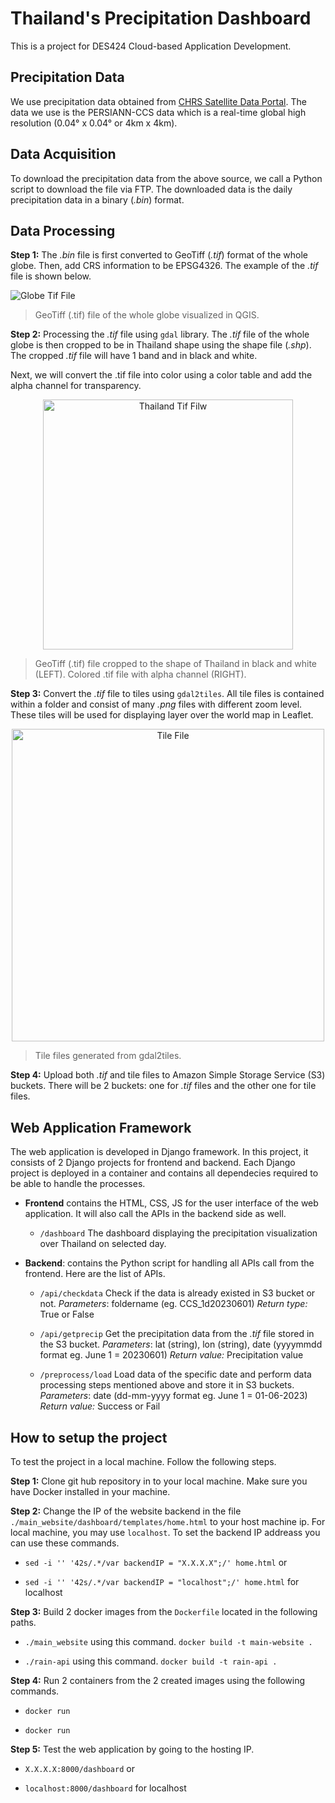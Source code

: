 
# Thailand's Precipitation Dashboard

This is a project for DES424 Cloud-based Application Development.

## Precipitation Data
We use precipitation data obtained from [CHRS Satellite Data Portal](https://chrsdata.eng.uci.edu "PERSIANN"). The data we use is the PERSIANN-CCS data which is a real-time global high resolution (0.04° x 0.04° or 4km x 4km).

## Data Acquisition
To download the precipitation data from the above source, we call a Python script to download the file via FTP. The downloaded data is the daily precipitation data in a binary (*.bin*) format.

## Data Processing
**Step 1:**
The *.bin* file is first converted to GeoTiff (*.tif*) format of the whole globe. Then, add CRS information to be EPSG4326. The example of the *.tif* file is shown below.

![Globe Tif File](https://i.imgur.com/HfGWRMa.png)
> GeoTiff (.tif) file of the whole globe visualized in QGIS.

**Step 2:**
Processing the *.tif* file using `gdal` library. The *.tif* file of the whole globe is then cropped to be in Thailand shape using the shape file (*.shp*). The cropped *.tif* file will have 1 band and in black and white.

Next, we will convert the .tif file into color using a color table and add the alpha channel for transparency.

<div style="text-align:center"><img src="https://i.imgur.com/QZpIKPy.png" alt="Thailand Tif Filw" width="400" /></div>

> GeoTiff (.tif) file cropped to the shape of Thailand in black and white (LEFT).
> Colored .tif file with alpha channel (RIGHT).

**Step 3:**
Convert the *.tif* file to tiles using `gdal2tiles`. All tile files is contained within a folder and consist of many *.png* files with different zoom level. These tiles will be used for displaying layer over the world map in Leaflet.

<div style="text-align:center"><img src="https://i.imgur.com/hPYHvMl.png" alt="Tile File" width="500" /></div>
<div></div>

> Tile files generated from gdal2tiles.

**Step 4:**
Upload both *.tif* and tile files to Amazon Simple Storage Service (S3) buckets. There will be 2 buckets: one for *.tif* files and the other one for tile files.

## Web Application Framework
The web application is developed in Django framework. In this project, it consists of 2 Django projects for frontend and backend. Each Django project is deployed in a container and contains all dependecies required to be able to handle the processes.
- **Frontend**
contains the HTML, CSS, JS for the user interface of the web application. It will also call the APIs in the backend side as well.

	- `/dashboard` 
	The dashboard displaying the precipitation visualization over Thailand on selected day.

- **Backend**: 
contains the Python script for handling all APIs call from the frontend. Here are the list of APIs.

	- `/api/checkdata` 
	Check if the data is already existed in S3 bucket or not.
	*Parameters*: foldername (eg. CCS_1d20230601)
	*Return type:* True or False
	
	- `/api/getprecip` 
	Get the precipitation data from the *.tif* file stored in the S3 bucket.
	*Parameters*: lat (string), lon (string), date (yyyymmdd format eg. June 1 = 20230601)
	*Return value:* Precipitation value
	
	- `/preprocess/load` 
	Load data of the specific date and perform data processing steps mentioned above and store it in S3 buckets.
	*Parameters*: date (dd-mm-yyyy format eg. June 1 = 01-06-2023)
	*Return value:* Success or Fail

## How to setup the project
To test the project in a local machine. Follow the following steps.

**Step 1:**
Clone git hub repository in to your local machine. Make sure you have Docker installed in your machine.

**Step 2:**
Change the IP of the website backend in the file `./main_website/dashboard/templates/home.html` to your host machine ip. For local machine, you may use `localhost`. To set the backend IP addreass you can use these commands.
- `sed -i '' '42s/.*/var backendIP = "X.X.X.X";/' home.html` or

- `sed -i '' '42s/.*/var backendIP = "localhost";/' home.html` for localhost

**Step 3:**
Build 2 docker images from the `Dockerfile` located in the following paths.
- `./main_website` using this command. `docker build -t main-website .`

- `./rain-api` using this command. `docker build -t rain-api .`

**Step 4:**
Run 2 containers from the 2 created images using the following commands.
- `docker run`

- `docker run`

**Step 5:**
Test the web application by going to the hosting IP.
- `X.X.X.X:8000/dashboard` or

- `localhost:8000/dashboard` for localhost
